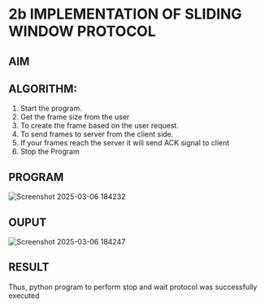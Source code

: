 # 2b IMPLEMENTATION OF SLIDING WINDOW PROTOCOL
## AIM
## ALGORITHM:
1. Start the program.
2. Get the frame size from the user
3. To create the frame based on the user request.
4. To send frames to server from the client side.
5. If your frames reach the server it will send ACK signal to client
6. Stop the Program
## PROGRAM
![Screenshot 2025-03-06 184232](https://github.com/user-attachments/assets/b721462d-30f4-4907-b8fa-7f3d92d80b6b)

## OUPUT
![Screenshot 2025-03-06 184247](https://github.com/user-attachments/assets/95ad507b-1062-47ef-b64c-043b41976598)

## RESULT
Thus, python program to perform stop and wait protocol was successfully executed
